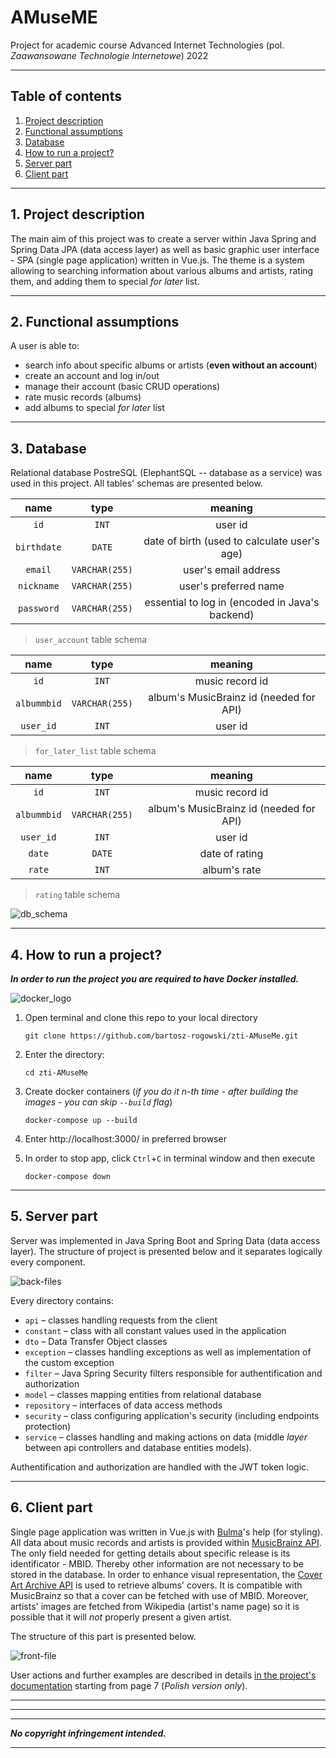 # AMuseME

Project for academic course Advanced Internet Technologies (pol. *Zaawansowane Technologie Internetowe*) 2022

---

## Table of contents
1. [Project description](#description)
1. [Functional assumptions](#assumptions)
1. [Database](#database)
1. [How to run a project?](#how2run)
1. [Server part](#server)
1. [Client part](#client)

---

## 1. Project description <a name="description"></a>

The main aim of this project was to create a server within Java Spring and Spring Data JPA (data access layer) as well as basic graphic user interface - SPA (single page application) written in Vue.js. 
The theme is a system allowing to searching information about various albums and artists, rating them, and adding them to special *for later* list.

---

## 2. Functional assumptions <a name="assumptions"></a>

A user is able to:
* search info about specific albums or artists (**even without an account**)
* create an account and log in/out
* manage their account (basic CRUD operations)
* rate music records (albums)
* add albums to special *for later* list

---

## 3. Database <a name="database"></a>

Relational database PostreSQL (ElephantSQL -- database as a service) was used in this project.
All tables' schemas are presented below.

| name     | type         | meaning   |
|:------:|:------:|:------:|
| `id`        | `INT` | user id  |
| `birthdate` | `DATE` | date of birth (used to calculate user's age) |
| `email`  | `VARCHAR(255)` | user's email address |
| `nickname` | `VARCHAR(255)` | user's preferred name |
| `password` | `VARCHAR(255)` | essential to log in (encoded in Java's backend) |
> `user_account` table schema

| name     | type         | meaning   |
|:------:|:------:|:------:|
| `id`        | `INT` | music record id |
| `albummbid` | `VARCHAR(255)` | album's MusicBrainz id (needed for API) |
| `user_id` | `INT` | user id  |
> `for_later_list` table schema

| name     | type         | meaning   |
|:------:|:------:|:------:|
| `id`        | `INT` | music record id |
| `albummbid` | `VARCHAR(255)` | album's MusicBrainz id (needed for API) |
| `user_id` | `INT` | user id  |
| `date` | `DATE` | date of rating |
| `rate` | `INT` | album's rate |
> `rating` table schema

![db_schema](./doc/db_schema.png)

---

## 4. How to run a project? <a name="how2run"></a>

***In order to run the project you are required to have Docker installed.***

![docker_logo](https://javamaster.it/wp-content/uploads/2020/06/Moby-logo1.png)

1. Open terminal and clone this repo to your local directory
    ```
    git clone https://github.com/bartosz-rogowski/zti-AMuseMe.git
    ```

1. Enter the directory:
    ```
    cd zti-AMuseMe
    ```

1. Create docker containers (*if you do it n-th time - after building the images - you can skip `--build` flag*)
    ``` 
    docker-compose up --build
    ```

1. Enter http://localhost:3000/ in preferred browser

1. In order to stop app, click `Ctrl`+`C` in terminal window and then execute
    ```
    docker-compose down
    ```

---

## 5. Server part <a name="server"></a>
Server was implemented in Java Spring Boot and Spring Data (data access layer).
The structure of project is presented below and it separates logically every component. 

![back-files](./doc/back-files.png)

Every directory contains:
* `api` – classes handling requests from the client
* `constant` – class with all constant values used in the application
* `dto` – Data Transfer Object classes
* `exception` – classes handling exceptions as well as implementation of the custom exception
* `filter` – Java Spring Security filters responsible for authentification and authorization 
* `model` – classes mapping entities from relational database
* `repository` – interfaces of data access methods 
* `security` – class configuring application's security (including endpoints protection)
* `service` – classes handling and making actions on data (middle *layer* between api controllers and database entities models).

Authentification and authorization are handled with the JWT token logic.

---

## 6. Client part <a name="client"></a>

Single page application was written in Vue.js with [Bulma](https://bulma.io/)'s help (for styling). 
All data about music records and artists is provided within [MusicBrainz API](https://musicbrainz.org/doc/MusicBrainz_API). The only field needed for getting details about specific release is its identificator - MBID. Thereby other information are not necessary to be stored in the database.
In order to enhance visual representation, the [Cover Art Archive API](https://coverartarchive.org/) is used to retrieve albums' covers. It is compatible with MusicBrainz so that a cover can be fetched with use of MBID.
Moreover, artists' images are fetched from Wikipedia (artist's name page) so it is possible that it will *not* properly present a given artist.

The structure of this part is presented below.

![front-file](./doc/front-files.png)

User actions and further examples are described in details [in the project's documentation](./doc/doc.pdf) starting from page 7 (*Polish version only*).


---
---
---

***No copyright infringement intended.***

---

